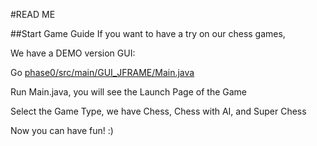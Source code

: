 #READ ME

##Start Game Guide
If you want to have a try on our chess games, 

We have a DEMO version GUI:

Go [phase0/src/main/GUI_JFRAME/Main.java](phase0/src/main/GUI_JFRAME/Main.java)


Run Main.java, you will see the Launch Page of the Game

Select the Game Type, we have Chess, Chess with AI, and Super Chess

Now you can have fun! :)